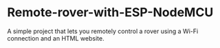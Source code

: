 # Remote-rover-with-ESP-NodeMCU
A simple project that lets you remotely control a rover using a Wi-Fi connection and an HTML website.
